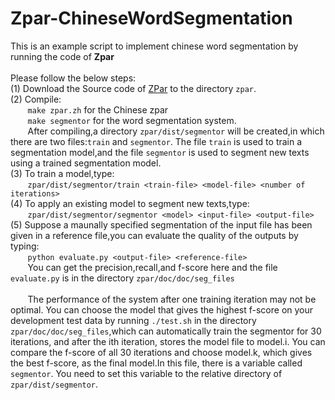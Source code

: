 # Zpar-ChineseWordSegmentation

This is an example script to implement chinese word segmentation by running the code of **Zpar**<br><br>
Please follow the below steps:<br>
(1) Download the Source code of [ZPar](https://github.com/frcchang/zpar/releases) to the directory `zpar`.<br>
(2) Compile:<br>
&#160; &#160; &#160; &#160;`make zpar.zh` for the Chinese zpar<br>
&#160; &#160; &#160; &#160;`make segmentor` for the word segmentation system.<br>
&#160; &#160; &#160; &#160;After compiling,a directory `zpar/dist/segmentor` will be created,in which there are two files:`train` and `segmentor`. The file `train` is used to train a segmentation model,and the file `segmentor` is used to segment new texts using a trained segmentation model.<br>
(3) To train a model,type:<br>
&#160; &#160; &#160; &#160;`zpar/dist/segmentor/train <train-file> <model-file> <number of iterations>`<br>
(4) To apply an existing model to segment new texts,type:<br>
&#160; &#160; &#160; &#160;`zpar/dist/segmentor/segmentor <model> <input-file> <output-file>`<br>
(5) Suppose a maunally specified segmentation of the input file has been given in a reference file,you can evaluate the quality of the outputs by typing:<br>
&#160; &#160; &#160; &#160;`python evaluate.py <output-file> <reference-file>` <br>
&#160; &#160; &#160; &#160;You can get the precision,recall,and f-score here and the file `evaluate.py` is in the directory `zpar/doc/doc/seg_files`<br><br>
&#160; &#160; &#160; &#160;The performance of the system after one training iteration may not be optimal. You can choose the model that gives the highest f-score on your development test data by running `./test.sh` in the directory `zpar/doc/doc/seg_files`,which can automatically train the segmentor for 30 iterations, and after the ith iteration, stores the model file to model.i. You can compare the f-score of all 30 iterations and choose model.k, which gives the best f-score, as the final model.In this file, there is a variable called `segmentor`. You need to set this variable to the relative directory of `zpar/dist/segmentor`.
